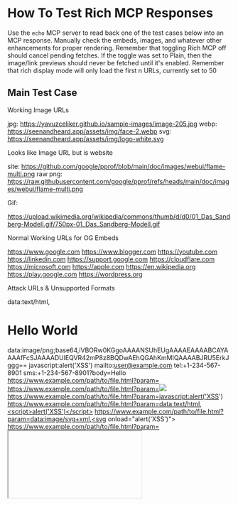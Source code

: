 # How To Test Rich MCP Responses

Use the `echo` MCP server to read back one of the test cases below into an MCP response.
Manually check the embeds, images, and whatever other enhancements for proper rendering.
Remember that toggling Rich MCP off should cancel pending fetches. If the toggle was
set to Plain, then the image/link previews should never be fetched until it's enabled.
Remember that rich display mode will only load the first n URLs, currently set to 50

## Main Test Case

Working Image URLs

jpg: https://yavuzceliker.github.io/sample-images/image-205.jpg
webp: https://seenandheard.app/assets/img/face-2.webp
svg: https://seenandheard.app/assets/img/logo-white.svg

Looks like Image URL but is website

site: https://github.com/google/pprof/blob/main/doc/images/webui/flame-multi.png
raw png: https://raw.githubusercontent.com/google/pprof/refs/heads/main/doc/images/webui/flame-multi.png

Gif:

https://upload.wikimedia.org/wikipedia/commons/thumb/d/d0/01_Das_Sandberg-Modell.gif/750px-01_Das_Sandberg-Modell.gif

Normal Working URLs for OG Embeds

https://www.google.com
https://www.blogger.com
https://youtube.com
https://linkedin.com
https://support.google.com
https://cloudflare.com
https://microsoft.com
https://apple.com
https://en.wikipedia.org
https://play.google.com
https://wordpress.org

Attack URLs & Unsupported Formats

data:text/html,<h1>Hello World</h1>
data:image/png;base64,iVBORw0KGgoAAAANSUhEUgAAAAEAAAABCAYAAAAfFcSJAAAADUlEQVR42mP8z8BQDwAEhQGAhKmMIQAAAABJRU5ErkJggg==
javascript:alert('XSS')
mailto:user@example.com
tel:+1-234-567-8901
sms:+1-234-567-8901?body=Hello
https://www.example.com/path/to/file.html?param=<script>alert('XSS')</script>
https://www.example.com/path/to/file.html?param=<img src="x" onerror="alert('XSS')">
https://www.example.com/path/to/file.html?param=javascript:alert('XSS')
https://www.example.com/path/to/file.html?param=data:text/html,<script>alert('XSS')</script>
https://www.example.com/path/to/file.html?param=data:image/svg+xml,<svg onload="alert('XSS')">
https://www.example.com/path/to/file.html?param=<iframe src="javascript:alert('XSS')">
https://www.example.com/path/to/file.html?param=<a href="javascript:alert('XSS')">Click me</a>

Broken & Weird Edge Cases

https://tectum.io/blog/dex-tools/
http://0.0.0.0:8025/img.png
https://localhost:8080/img.jpg
http://localhost:8080/
https://localhost/
http://httpbin.org/#/ 
https://snthonstcrgrfonhenth.com/nthshtf
http://domain/.well-known/acme-challenge/token
https://<strong>dextools</strong>.apiable.io/(Only

## Generated Links Test Case

1. https://www.google.com
2. http://example.com/path/to/resource?query=value#fragment
3. https://images.unsplash.com/photo-1575936123452-b67c3203c357
4. file:///home/user/document.txt
5. https://user:password@example.com:8080/path
6. http://192.168.1.1:8080
7. https://www.example.com/path with spaces/file.html
8. ftp://ftp.example.com/pub/file.zip
9. https://www.example.com/index.php?id=1&name=test
10. https://subdomain.example.co.uk/path
11. https://www.example.com/path/to/image.jpg
12. https://www.example.com:8443/secure
13. http://localhost:3000
14. https://www.example.com/path/to/file.pdf#page=10
15. https://www.example.com/search?q=query+with+spaces
16. https://www.example.com/path/to/file.html#section-2
17. https://www.example.com/path/to/file.php?id=123&action=view
18. https://www.example.com/path/to/file.html?param1=value1&param2=value2#fragment
19. https://www.example.com/path/to/file.html?param=value with spaces
20. https://www.example.com/path/to/file.html?param=value%20with%20encoded%20spaces
21. https://www.example.com/path/to/file.html?param=value+with+plus+signs
22. https://www.example.com/path/to/file.html?param=special@characters!
23. https://www.example.com/path/to/file.html?param=special%40characters%21
24. https://www.example.com/path/to/file.html?param=value&param=duplicate
25. https://www.example.com/path/to/file.html?param=
26. https://www.example.com/path/to/file.html?=value
27. https://www.example.com/path/to/file.html?
28. https://www.example.com/path/to/file.html#
29. https://www.example.com/path/to/file.html#fragment1#fragment2
30. https://www.example.com/path/to/file.html?param1=value1#fragment?param2=value2
31. https://www.example.com/index.html#!hashbang
32. https://www.example.com/path/to/file.html?param=value#fragment=value
33. https://www.example.com/path/to/file.html?param=value&param2=value2#fragment
34. https://www.example.com/path/to/file.html?param=value&param2=value2#fragment=value
35. https://www.example.com/path/to/file.html?param=value&param2=value2#fragment?param3=value3
36. https://www.example.com/path/to/file.html?param=value&param2=value2#fragment&param3=value3
37. https://www.example.com/path/to/file.html?param=value&param2=value2#fragment#fragment2
38. https://www.example.com/path/to/file.html?param=value&param2=value2#fragment/path
39. https://www.example.com/path/to/file.html?param=value&param2=value2#fragment?param3=value3&param4=value4
40. https://www.example.com/path/to/file.html?param=value&param2=value2#fragment&param3=value3&param4=value4
41. data:text/html,<h1>Hello World</h1>
42. data:image/png;base64,iVBORw0KGgoAAAANSUhEUgAAAAEAAAABCAYAAAAfFcSJAAAADUlEQVR42mP8z8BQDwAEhQGAhKmMIQAAAABJRU5ErkJggg==
43. javascript:alert('XSS')
44. mailto:user@example.com
45. tel:+1-234-567-8901
46. sms:+1-234-567-8901?body=Hello
47. https://www.example.com/path/to/file.html?param=<script>alert('XSS')</script>
48. https://www.example.com/path/to/file.html?param=<img src="x" onerror="alert('XSS')">
49. https://www.example.com/path/to/file.html?param=javascript:alert('XSS')
50. https://www.example.com/path/to/file.html?param=data:text/html,<script>alert('XSS')</script>
51. https://www.example.com/path/to/file.html?param=data:image/svg+xml,<svg onload="alert('XSS')">
52. https://www.example.com/path/to/file.html?param=<iframe src="javascript:alert('XSS')">
53. https://www.example.com/path/to/file.html?param=<a href="javascript:alert('XSS')">Click me</a>
54. https://www.example.com/path/to/file.html?param=<img src="x" onerror="alert('XSS')">
55. https://www.example.com/path/to/file.html?param=<svg><script>alert('XSS')</script></svg>
56. https://www.example.com/path/to/file.html?param=<svg><animate onbegin="alert('XSS')" attributeName="x" />
57. https://www.example.com/path/to/file.html?param=<img src="x" onerror="alert('XSS')">
58. https://www.example.com/path/to/file.html?param=<body onload="alert('XSS')">
59. https://www.example.com/path/to/file.html?param=<input autofocus onfocus="alert('XSS')">
60. https://www.example.com/path/to/file.html?param=<video src="x" onerror="alert('XSS')">
61. https://www.example.com/path/to/file.html?param=<audio src="x" onerror="alert('XSS')">
62. https://www.example.com/path/to/file.html?param=<iframe srcdoc="<script>alert('XSS')</script>">
63. https://www.example.com/path/to/file.html?param=<math><maction actiontype="statusline#" xlink:href="javascript:alert('XSS')">Click
64. https://www.example.com/path/to/file.html?param=<form action="javascript:alert('XSS')"><input type="submit">
65. https://www.example.com/path/to/file.html?param=<isindex action="javascript:alert('XSS')" type="image">
66. https://www.example.com/path/to/file.html?param=<object data="javascript:alert('XSS')">
67. https://www.example.com/path/to/file.html?param=<embed src="javascript:alert('XSS')">
68. https://www.example.com/path/to/file.html?param=<svg><script>alert('XSS')</script>
69. https://www.example.com/path/to/file.html?param=<marquee onstart="alert('XSS')">
70. https://www.example.com/path/to/file.html?param=<div style="background-image: url(javascript:alert('XSS'))">
71. https://www.example.com/path/to/file.html?param=<link rel="stylesheet" href="javascript:alert('XSS')">
72. https://www.example.com/path/to/file.html?param=<table background="javascript:alert('XSS')">
73. https://www.example.com/path/to/file.html?param=<div style="width: expression(alert('XSS'))">
74. https://www.example.com/path/to/file.html?param=<style>@import "javascript:alert('XSS')";</style>
75. https://www.example.com/path/to/file.html?param=<meta http-equiv="refresh" content="0;url=javascript:alert('XSS')">
76. https://www.example.com/path/to/file.html?param=<iframe src="data:text/html,<script>alert('XSS')</script>">
77. https://www.example.com/path/to/file.html?param=<svg><set attributeName="onload" to="alert('XSS')" />
78. https://www.example.com/path/to/file.html?param=<script>alert('XSS')</script>
79. https://www.example.com/path/to/file.html?param=<img src="x" onerror="alert('XSS')">
80. https://www.example.com/path/to/file.html?param=<svg><animate xlink:href="#xss" attributeName="href" values="javascript:alert('XSS')" />
81. https://www.example.com/path/to/file.html?param=<svg><a><animate attributeName="href" values="javascript:alert('XSS')" />
82. https://www.example.com/path/to/file.html?param=<svg><a xlink:href="javascript:alert('XSS')"><text x="20" y="20">XSS</text></a>
83. https://www.example.com/path/to/file.html?param=<svg><a><animate attributeName="href" values="javascript:alert('XSS')" /><text x="20" y="20">XSS</text></a>
84. https://www.example.com/path/to/file.html?param=<svg><discard onbegin="alert('XSS')" />
85. https://www.example.com/path/to/file.html?param=<svg><script>alert('XSS')</script></svg>
86. https://www.example.com/path/to/file.html?param=<svg><script>alert('XSS')</script>
87. https://www.example.com/path/to/file.html?param=<svg><animate onbegin="alert('XSS')" attributeName="x" />
88. https://www.example.com/path/to/file.html?param=<svg><animate onbegin="alert('XSS')" attributeName="x" />
89. https://www.example.com/path/to/file.html?param=<svg><animate onbegin="alert('XSS')" attributeName="x" />
90. https://www.example.com/path/to/file.html?param=<svg><animate onbegin="alert('XSS')" attributeName="x" />
91. https://www.example.com/path/to/file.html?param=<svg><animate onbegin="alert('XSS')" attributeName="x" />
92. https://www.example.com/path/to/file.html?param=<svg><animate onbegin="alert('XSS')" attributeName="x" />
93. https://www.example.com/path/to/file.html?param=<svg><animate onbegin="alert('XSS')" attributeName="x" />
94. https://www.example.com/path/to/file.html?param=<svg><animate onbegin="alert('XSS')" attributeName="x" />
95. https://www.example.com/path/to/file.html?param=<svg><animate onbegin="alert('XSS')" attributeName="x" />
96. https://www.example.com/path/to/file.html?param=<svg><animate onbegin="alert('XSS')" attributeName="x" />
97. https://www.example.com/path/to/file.html?param=<svg><animate onbegin="alert('XSS')" attributeName="x" />
98. https://www.example.com/path/to/file.html?param=<svg><animate onbegin="alert('XSS')" attributeName="x" />
99. https://www.example.com/path/to/file.html?param=<svg><animate onbegin="alert('XSS')" attributeName="x" />
100. https://www.example.com/path/to/file.html?param=<svg><animate onbegin="alert('XSS')" attributeName="x" />
101. https://www.example.com/path/to/file.html?param=<svg><animate onbegin="alert('XSS')" attributeName="x" />
102. https://www.example.com/path/to/file.html?param=<svg><animate onbegin="alert('XSS')" attributeName="x" />
103. https://www.example.com/path/to/file.html?param=<svg><animate onbegin="alert('XSS')" attributeName="x" />
104. https://www.example.com/path/to/file.html?param=<svg><animate onbegin="alert('XSS')" attributeName="x" />
105. https://www.example.com/path/to/file.html?param=<svg><animate onbegin="alert('XSS')" attributeName="x" />
106. https://www.example.com/path/to/file.html?param=<svg><animate onbegin="alert('XSS')" attributeName="x" />
107. https://www.example.com/path/to/file.html?param=<svg><animate onbegin="alert('XSS')" attributeName="x" />
108. https://www.example.com/path/to/file.html?param=<svg><animate onbegin="alert('XSS')" attributeName="x" />


## Popular URLs by Popularity Test Case

1. https://www.google.com
2. https://www.blogger.com
3. https://youtube.com
4. https://linkedin.com
5. https://support.google.com
6. https://cloudflare.com
7. https://microsoft.com
8. https://apple.com
9. https://en.wikipedia.org
10. https://play.google.com
11. https://wordpress.org
12. https://docs.google.com
13. https://mozilla.org
14. https://maps.google.com
15. https://youtu.be
16. https://drive.google.com
17. https://bp.blogspot.com
18. https://sites.google.com
19. https://googleusercontent.com
20. https://accounts.google.com
21. https://t.me
22. https://europa.eu
23. https://plus.google.com
24. https://whatsapp.com
25. https://adobe.com
26. https://facebook.com
27. https://policies.google.com
28. https://uol.com.br
29. https://istockphoto.com
30. https://vimeo.com
31. https://vk.com
32. https://github.com
33. https://amazon.com
34. https://search.google.com
35. https://bbc.co.uk
36. https://google.de
37. https://live.com
38. https://gravatar.com
39. https://nih.gov
40. https://dan.com
41. https://files.wordpress.com
42. https://www.yahoo.com
43. https://cnn.com
44. https://dropbox.com
45. https://wikimedia.org
46. https://creativecommons.org
47. https://google.com.br
48. https://line.me
49. https://googleblog.com
50. https://opera.com
51. https://es.wikipedia.org
52. https://globo.com
53. https://brandbucket.com
54. https://myspace.com
55. https://slideshare.net
56. https://paypal.com
57. https://tiktok.com
58. https://netvibes.com
59. https://theguardian.com
60. https://who.int
61. https://goo.gl
62. https://medium.com
63. https://tools.google.com
64. https://draft.blogger.com
65. https://pt.wikipedia.org
66. https://fr.wikipedia.org
67. https://www.weebly.com
68. https://news.google.com
69. https://developers.google.com
70. https://w3.org
71. https://mail.google.com
72. https://gstatic.com
73. https://jimdofree.com
74. https://cpanel.net
75. https://imdb.com
76. https://wa.me
77. https://feedburner.com
78. https://enable-javascript.com
79. https://nytimes.com
80. https://workspace.google.com
81. https://ok.ru
82. https://google.es
83. https://dailymotion.com
84. https://afternic.com
85. https://bloomberg.com
86. https://amazon.de
87. https://photos.google.com
88. https://wiley.com
89. https://aliexpress.com
90. https://indiatimes.com
91. https://youronlinechoices.com
92. https://elpais.com
93. https://tinyurl.com
94. https://yadi.sk
95. https://spotify.com
96. https://huffpost.com
97. https://ru.wikipedia.org
98. https://google.fr
99. https://webmd.com
100. https://samsung.com
101. https://independent.co.uk
102. https://amazon.co.jp
103. https://get.google.com
104. https://amazon.co.uk
105. https://4shared.com
106. https://telegram.me
107. https://planalto.gov.br
108. https://businessinsider.com
109. https://ig.com.br
110. https://issuu.com
111. https://www.gov.br
112. https://wsj.com
113. https://hugedomains.com
114. https://picasaweb.google.com
115. https://usatoday.com
116. https://scribd.com
117. https://www.gov.uk
118. https://storage.googleapis.com
119. https://huffingtonpost.com
120. https://bbc.com
121. https://estadao.com.br
122. https://nature.com
123. https://mediafire.com
124. https://washingtonpost.com
125. https://forms.gle
126. https://namecheap.com
127. https://forbes.com
128. https://mirror.co.uk
129. https://soundcloud.com
130. https://fb.com
131. https://marketingplatform.google
132. https://domainmarket.com
133. https://ytimg.com
134. https://terra.com.br
135. https://google.co.uk
136. https://shutterstock.com
137. https://dailymail.co.uk
138. https://reg.ru
139. https://t.co
140. https://cdc.gov
141. https://thesun.co.uk
142. https://wp.com
143. https://cnet.com
144. https://instagram.com
145. https://researchgate.net
146. https://google.it
147. https://fandom.com
148. https://office.com
149. https://list-manage.com
150. https://msn.com
151. https://un.org
152. https://de.wikipedia.org
153. https://ovh.com
154. https://mail.ru
155. https://bing.com
156. https://news.yahoo.com
157. https://myaccount.google.com
158. https://hatena.ne.jp
159. https://shopify.com
160. https://adssettings.google.com
161. https://bit.ly
162. https://reuters.com
163. https://booking.com
164. https://discord.com
165. https://buydomains.com
166. https://nasa.gov
167. https://aboutads.info
168. https://time.com
169. https://abril.com.br
170. https://change.org
171. https://nginx.org
172. https://twitter.com
173. https://www.wikipedia.org
174. https://archive.org
175. https://cbsnews.com
176. https://networkadvertising.org
177. https://telegraph.co.uk
178. https://pinterest.com
179. https://google.co.jp
180. https://pixabay.com
181. https://zendesk.com
182. https://cpanel.com
183. https://vistaprint.com
184. https://sky.com
185. https://windows.net
186. https://alicdn.com
187. https://google.ca
188. https://lemonde.fr
189. https://newyorker.com
190. https://webnode.page
191. https://surveymonkey.com
192. https://translate.google.com
193. https://calendar.google.com
194. https://amazonaws.com
195. https://academia.edu
196. https://apache.org
197. https://imageshack.us
198. https://akamaihd.net
199. https://nginx.com
200. https://discord.gg
201. https://thetimes.co.uk
202. https://search.yahoo.com
203. https://amazon.fr
204. https://yelp.com
205. https://berkeley.edu
206. https://google.ru
207. https://sedoparking.com
208. https://cbc.ca
209. https://unesco.org
210. https://ggpht.com
211. https://privacyshield.gov
212. https://www.over-blog.com
213. https://clarin.com
214. https://www.wix.com
215. https://whitehouse.gov
216. https://icann.org
217. https://gnu.org
218. https://yandex.ru
219. https://francetvinfo.fr
220. https://gmail.com
221. https://mozilla.com
222. https://ziddu.com
223. https://guardian.co.uk
224. https://twitch.tv
225. https://sedo.com
226. https://foxnews.com
227. https://rambler.ru
228. https://books.google.com
229. https://stanford.edu
230. https://wikihow.com
231. https://it.wikipedia.org
232. https://20minutos.es
233. https://sfgate.com
234. https://liveinternet.ru
235. https://ja.wikipedia.org
236. https://000webhost.com
237. https://espn.com
238. https://eventbrite.com
239. https://disney.com
240. https://statista.com
241. https://addthis.com
242. https://pinterest.fr
243. https://lavanguardia.com
244. https://vkontakte.ru
245. https://doubleclick.net
246. https://bp2.blogger.com
247. https://skype.com
248. https://sciencedaily.com
249. https://bloglovin.com
250. https://insider.com
251. https://pl.wikipedia.org
252. https://sputniknews.com
253. https://id.wikipedia.org
254. https://doi.org
255. https://nypost.com
256. https://elmundo.es
257. https://abcnews.go.com
258. https://ipv4.google.com
259. https://deezer.com
260. https://express.co.uk
261. https://detik.com
262. https://mystrikingly.com
263. https://rakuten.co.jp
264. https://amzn.to
265. https://arxiv.org
266. https://alibaba.com
267. https://fb.me
268. https://wikia.com
269. https://t-online.de
270. https://telegra.ph
271. https://mega.nz
272. https://usnews.com
273. https://plos.org
274. https://naver.com
275. https://ibm.com
276. https://smh.com.au
277. https://dw.com
278. https://google.nl
279. https://lefigaro.fr
280. https://bp1.blogger.com
281. https://picasa.google.com
282. https://theatlantic.com
283. https://nydailynews.com
284. https://themeforest.net
285. https://rtve.es
286. https://newsweek.com
287. https://ovh.net
288. https://ca.gov
289. https://goodreads.com
290. https://economist.com
291. https://target.com
292. https://marca.com
293. https://kickstarter.com
294. https://hindustantimes.com
295. https://weibo.com
296. https://finance.yahoo.com
297. https://huawei.com
298. https://e-monsite.com
299. https://hubspot.com
300. https://npr.org
301. https://netflix.com
302. https://gizmodo.com
303. https://netlify.app
304. https://yandex.com
305. https://mashable.com
306. https://cnil.fr
307. https://latimes.com
308. https://steampowered.com
309. https://rt.com
310. https://photobucket.com
311. https://quora.com
312. https://nbcnews.com
313. https://android.com
314. https://instructables.com
315. https://www.canalblog.com
316. https://www.livejournal.com
317. https://ouest-france.fr
318. https://tripadvisor.com
319. https://ovhcloud.com
320. https://pexels.com
321. https://oracle.com
322. https://yahoo.co.jp
323. https://addtoany.com
324. https://sakura.ne.jp
325. https://cointernet.com.co
326. https://twimg.com
327. https://britannica.com
328. https://php.net
329. https://standard.co.uk
330. https://groups.google.com
331. https://cnbc.com
332. https://loc.gov
333. https://qq.com
334. https://buzzfeed.com
335. https://godaddy.com
336. https://ikea.com
337. https://disqus.com
338. https://taringa.net
339. https://ea.com
340. https://dropcatch.com
341. https://techcrunch.com
342. https://canva.com
343. https://offset.com
344. https://ebay.com
345. https://zoom.us
346. https://cambridge.org
347. https://unsplash.com
348. https://playstation.com
349. https://people.com
350. https://springer.com
351. https://psychologytoday.com
352. https://sendspace.com
353. https://home.pl
354. https://rapidshare.com
355. https://prezi.com
356. https://photos1.blogger.com
357. https://thenai.org
358. https://ftc.gov
359. https://google.pl
360. https://ted.com
361. https://secureserver.net
362. https://code.google.com
363. https://plesk.com
364. https://aol.com
365. https://biglobe.ne.jp
366. https://hp.com
367. https://canada.ca
368. https://linktr.ee
369. https://hollywoodreporter.com
370. https://ietf.org
371. https://clickbank.net
372. https://harvard.edu
373. https://amazon.es
374. https://oup.com
375. https://timeweb.ru
376. https://engadget.com
377. https://vice.com
378. https://cornell.edu
379. https://dreamstime.com
380. https://tmz.com
381. https://gofundme.com
382. https://pbs.org
383. https://stackoverflow.com
384. https://abc.net.au
385. https://sciencedirect.com
386. https://ft.com
387. https://variety.com
388. https://alexa.com
389. https://abc.es
390. https://walmart.com
391. https://gooyaabitemplates.com
392. https://redbull.com
393. https://ssl-images-amazon.com
394. https://theverge.com
395. https://spiegel.de
396. https://about.com
397. https://nationalgeographic.com
398. https://bandcamp.com
399. https://m.wikipedia.org
400. https://zippyshare.com
401. https://wired.com
402. https://freepik.com
403. https://outlook.com
404. https://mit.edu
405. https://sapo.pt
406. https://goo.ne.jp
407. https://java.com
408. https://google.co.th
409. https://scmp.com
410. https://mayoclinic.org
411. https://scholastic.com
412. https://nba.com
413. https://reverbnation.com
414. https://depositfiles.com
415. https://video.google.com
416. https://howstuffworks.com
417. https://cbslocal.com
418. https://merriam-webster.com
419. https://focus.de
420. https://admin.ch
421. https://gfycat.com
422. https://com.com
423. https://narod.ru
424. https://boston.com
425. https://sony.com
426. https://justjared.com
427. https://bitly.com
428. https://jstor.org
429. https://amebaownd.com
430. https://g.co
431. https://gsmarena.com
432. https://lexpress.fr
433. https://reddit.com
434. https://usgs.gov
435. https://bigcommerce.com
436. https://gettyimages.com
437. https://ign.com
438. https://justgiving.com
439. https://techradar.com
440. https://weather.com
441. https://amazon.ca
442. https://justice.gov
443. https://sciencemag.org
444. https://pcmag.com
445. https://theconversation.com
446. https://foursquare.com
447. https://flickr.com
448. https://giphy.com
449. https://tvtropes.org
450. https://fifa.com
451. https://upenn.edu
452. https://digg.com
453. https://bestfreecams.club
454. https://histats.com
455. https://salesforce.com
456. https://blog.google
457. https://apnews.com
458. https://theglobeandmail.com
459. https://m.me
460. https://europapress.es
461. https://washington.edu
462. https://thefreedictionary.com
463. https://jhu.edu
464. https://euronews.com
465. https://liberation.fr
466. https://ads.google.com
467. https://trustpilot.com
468. https://google.com.tw
469. https://softonic.com
470. https://kakao.com
471. https://storage.canalblog.com
472. https://interia.pl
473. https://metro.co.uk
474. https://viglink.com
475. https://last.fm
476. https://blackberry.com
477. https://public-api.wordpress.com
478. https://sina.com.cn
479. https://unicef.org
480. https://archives.gov
481. https://nps.gov
482. https://utexas.edu
483. https://biblegateway.com
484. https://usda.gov
485. https://indiegogo.com
486. https://nikkei.com
487. https://radiofrance.fr
488. https://repubblica.it
489. https://substack.com
490. https://ap.org
491. https://nicovideo.jp
492. https://joomla.org
493. https://news.com.au
494. https://allaboutcookies.org
495. https://mailchimp.com
496. https://stores.jp
497. https://intel.com
498. https://bp0.blogger.com
499. https://box.com
499. https://nhk.or.jp
